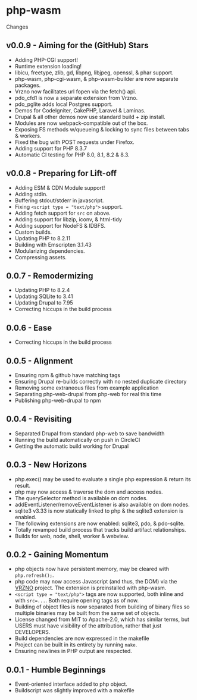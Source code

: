 # php-wasm

Changes

## v0.0.9 - Aiming for the (GitHub) Stars

* Adding PHP-CGI support!
* Runtime extension loading!
* libicu, freetype, zlib, gd, libpng, libjpeg, openssl, & phar support.
* php-wasm, php-cgi-wasm, & php-wasm-builder are now separate packages.
* Vrzno now facilitates url fopen via the fetch() api.
* pdo_cfd1 is now a separate extension from Vrzno.
* pdo_pglite adds local Postgres support.
* Demos for CodeIgniter, CakePHP, Laravel & Laminas.
* Drupal & all other demos now use standard build + zip install.
* Modules are now webpack-compatible out of the box.
* Exposing FS methods w/queueing & locking to sync files between tabs & workers.
* Fixed the bug with POST requests under Firefox.
* Adding support for PHP 8.3.7
* Automatic CI testing for PHP 8.0, 8.1, 8.2 & 8.3.

## v0.0.8 - Preparing for Lift-off

* Adding ESM & CDN Module support!
* Adding stdin.
* Buffering stdout/stderr in javascript.
* Fixing `<script type = "text/php">` support.
* Adding fetch support for `src` on above.
* Adding support for libzip, iconv, & html-tidy
* Adding support for NodeFS & IDBFS.
* Custom builds.
* Updating PHP to 8.2.11
* Building with Emscripten 3.1.43
* Modularizing dependencies.
* Compressing assets.

## 0.0.7 - Remodermizing

* Updating PHP to 8.2.4
* Updating SQLite to 3.41
* Updating Drupal to 7.95
* Correcting hiccups in the build process

## 0.0.6 - Ease

* Correcting hiccups in the build process

## 0.0.5 - Alignment

* Ensuring npm & github have matching tags
* Ensuring Drupal re-builds correctly with no nested duplicate directory
* Removing some extraneous files from example application
* Separating php-web-drupal from php-web for real this time
* Publishing php-web-drupal to npm

## 0.0.4 - Revisiting

* Separated Drupal from standard php-web to save bandwidth
* Running the build automatically on push in CircleCI
* Getting the automatic build working for Drupal

## 0.0.3 - New Horizons

* php.exec() may be used to evaluate a single php expression & return its result.
* php may now access & traverse the dom and access nodes.
* The querySelector method is available on dom nodes.
* addEventListener/removeEventListener is also available on dom nodes.
* sqlite3 v3.33 is now statically linked to php & the sqlite3 extension is enabled.
* The following extensions are now enabled: sqlite3, pdo, & pdo-sqlite.
* Totally revamped build process that tracks build artifact relationships.
* Builds for web, node, shell, worker & webview.

## 0.0.2 - Gaining Momentum

* php objects now have persistent memory, may be cleared with `php.refresh();`.
* php code may now access Javascript (and thus, the DOM) via the [VRZNO](https://github.com/seanmorris/vrzno) project. The extension is preinstalled with php-wasm.
* `<script type = "text/php">` tags are now supported, both inline and with `src=...`. Both require opening tags as of now.
* Building of object files is now separated from building of binary files so multiple binaries may be built from the same set of objects.
* License changed from MIT to Apache-2.0, which has similar terms, but USERS must have visibility of the attribution, rather that just DEVELOPERS.
* Build dependencies are now expressed in the makefile
* Project can be built in its entirety by running `make`.
* Ensuring newlines in PHP output are respected.

## 0.0.1 - Humble Beginnings

* Event-oriented interface added to php object.
* Buildscript was slightly improved with a makefile
